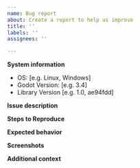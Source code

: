 ```yaml
---
name: Bug report
about: Create a report to help us improve
title: ''
labels: ''
assignees: ''

---
```


**System information**
 - OS: [e.g. Linux, Windows]
 - Godot Version: [e.g. 3.4]
 - Library Version [e.g. 1.0, ae94fdd]

**Issue description**
<!-- A clear and concise description of what the bug is. -->

**Steps to Reproduce**
<!-- Steps to reproduce the behavior -->

**Expected behavior**
<!-- A clear and concise description of what you expected to happen. -->

**Screenshots**
<!-- If applicable, add screenshots to help explain your problem. -->

**Additional context**
<!-- Add any other context about the problem here. -->
